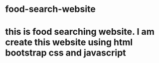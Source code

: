 # food-search-website
# this is food searching website. I am create this website using html bootstrap css and  javascript 
